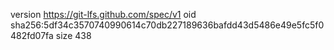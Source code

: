 version https://git-lfs.github.com/spec/v1
oid sha256:5df34c3570740990614c70db227189636bafdd43d5486e49e5fc5f0482fd07fa
size 438
